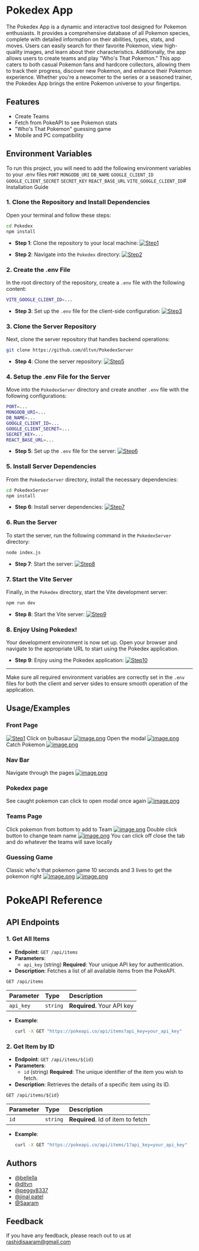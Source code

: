 # Pokedex App

The Pokedex App is a dynamic and interactive tool designed for Pokemon enthusiasts. It provides a comprehensive database of all Pokemon species, complete with detailed information on their abilities, types, stats, and moves. Users can easily search for their favorite Pokemon, view high-quality images, and learn about their characteristics. Additionally, the app allows users to create teams and play "Who's That Pokemon." This app caters to both casual Pokemon fans and hardcore collectors, allowing them to track their progress, discover new Pokemon, and enhance their Pokemon experience. Whether you're a newcomer to the series or a seasoned trainer, the Pokedex App brings the entire Pokemon universe to your fingertips.
## Features

- Create Teams
- Fetch from PokeAPI to see Pokemon stats
- "Who's That Pokemon" guessing game
- Mobile and PC compatibility


## Environment Variables

To run this project, you will need to add the following environment variables to your .env files
`PORT` 
`MONGODB_URI`
`DB_NAME`
`GOOGLE_CLIENT_ID`
`GOOGLE_CLIENT_SECRET`
`SECRET_KEY`
`REACT_BASE_URL`
`VITE_GOOGLE_CLIENT_ID`# Installation Guide

### 1. Clone the Repository and Install Dependencies
Open your terminal and follow these steps:

```bash
cd Pokedex
npm install
```

- **Step 1**: Clone the repository to your local machine:
  [![Step1](https://i.postimg.cc/bYWvkpJ9/image.png)](https://postimg.cc/vD7MdR54)

- **Step 2**: Navigate into the `Pokedex` directory:
  [![Step2](https://i.postimg.cc/pVzdf3FN/image.png)](https://postimg.cc/mhZRRXjV)

### 2. Create the .env File
In the root directory of the repository, create a `.env` file with the following content:

```bash
VITE_GOOGLE_CLIENT_ID=...
```

- **Step 3**: Set up the `.env` file for the client-side configuration:
  [![Step3](https://i.postimg.cc/TPBRmc2Y/image.png)](https://postimg.cc/p9YbMzng)

### 3. Clone the Server Repository
Next, clone the server repository that handles backend operations:

```bash
git clone https://github.com/dltvn/PokedexServer
```

- **Step 4**: Clone the server repository:
  [![Step5](https://i.postimg.cc/bNYjZ509/image.png)](https://postimg.cc/w3rrP0G1)

### 4. Setup the .env File for the Server
Move into the `PokedexServer` directory and create another `.env` file with the following configurations:

```bash
PORT=...
MONGODB_URI=...
DB_NAME=...
GOOGLE_CLIENT_ID=...
GOOGLE_CLIENT_SECRET=...
SECRET_KEY=...
REACT_BASE_URL=...
```

- **Step 5**: Set up the `.env` file for the server:
  [![Step6](https://i.postimg.cc/LsLWCkBs/image.png)](https://postimg.cc/gwc4rZ79)

### 5. Install Server Dependencies
From the `PokedexServer` directory, install the necessary dependencies:

```bash
cd PokedexServer
npm install
```

- **Step 6**: Install server dependencies:
  [![Step7](https://i.postimg.cc/nrz0Jq7B/image.png)](https://postimg.cc/47Dzv7Wx)

### 6. Run the Server
To start the server, run the following command in the `PokedexServer` directory:

```bash
node index.js
```

- **Step 7**: Start the server:
  [![Step8](https://i.postimg.cc/RV2Gk60J/image.png)](https://postimg.cc/tYthPgW9)

### 7. Start the Vite Server
Finally, in the `Pokedex` directory, start the Vite development server:

```bash
npm run dev
```

- **Step 8**: Start the Vite server:
  [![Step9](https://i.postimg.cc/V6sFqXKp/image.png)](https://postimg.cc/4KMtZHkQ)

### 8. Enjoy Using Pokedex!
Your development environment is now set up. Open your browser and navigate to the appropriate URL to start using the Pokedex application.

- **Step 9**: Enjoy using the Pokedex application:
  [![Step10](https://i.postimg.cc/pr4YM4PM/image.png)](https://postimg.cc/q6cC8mt1)

---

Make sure all required environment variables are correctly set in the `.env` files for both the client and server sides to ensure smooth operation of the application.
## Usage/Examples

### Front Page

[![Step1](https://i.postimg.cc/pr4YM4PM/image.png)](https://postimg.cc/q6cC8mt1)
Click on bulbasaur
[![image.png](https://i.postimg.cc/m295Vf3s/image.png)](https://postimg.cc/LnHD6W0C)
Open the modal
[![image.png](https://i.postimg.cc/zGSPZCP2/image.png)](https://postimg.cc/Js0Qjk8j)
Catch Pokemon
[![image.png](https://i.postimg.cc/rsXSwbD1/image.png)](https://postimg.cc/8J4FyZBc)
### Nav Bar
Navigate through the pages
[![image.png](https://i.postimg.cc/QtPWF7wp/image.png)](https://postimg.cc/2bQ5J1z6)
### Pokedex page
See caught pokemon can click to open modal once again
[![image.png](https://i.postimg.cc/wjvsgHWK/image.png)](https://postimg.cc/PPgqMGsK)
### Teams Page
Click pokemon from bottom to add to Team
[![image.png](https://i.postimg.cc/d1QbSHs9/image.png)](https://postimg.cc/t1fvszV1)
Double click button to change team name
[![image.png](https://i.postimg.cc/W39BRGtc/image.png)](https://postimg.cc/WFkWgJM5)
You can click off close the tab and do whatever the teams will save locally
### Guessing Game
Classic who's that pokemon game 10 seconds and 3 lives to get the pokemon right
[![image.png](https://i.postimg.cc/Ls2wnC1M/image.png)](https://postimg.cc/NKCpnxDN)
[![image.png](https://i.postimg.cc/BbrwsM0k/image.png)](https://postimg.cc/LgVV3kh3)

# PokeAPI Reference

## API Endpoints

### 1. **Get All Items**
   - **Endpoint**: `GET /api/items`
   - **Parameters**:
     - `api_key` (string) **Required**: Your unique API key for authentication.
   - **Description**: Fetches a list of all available items from the PokeAPI.

   ```http
   GET /api/items
   ```

   | Parameter | Type     | Description                |
   | :-------- | :------- | :------------------------- |
   | `api_key` | `string` | **Required**. Your API key |

   - **Example**:
     ```bash
     curl -X GET "https://pokeapi.co/api/items?api_key=your_api_key"
     ```

### 2. **Get Item by ID**
   - **Endpoint**: `GET /api/items/${id}`
   - **Parameters**:
     - `id` (string) **Required**: The unique identifier of the item you wish to fetch.
   - **Description**: Retrieves the details of a specific item using its ID.

   ```http
   GET /api/items/${id}
   ```

   | Parameter | Type     | Description                       |
   | :-------- | :------- | :-------------------------------- |
   | `id`      | `string` | **Required**. Id of item to fetch |

   - **Example**:
     ```bash
     curl -X GET "https://pokeapi.co/api/items/1?api_key=your_api_key"
     ```

## Authors

- [@bellella](https://github.com/bellella)
- [@dltvn](https://github.com/dltvn)
- [@peggy8337](https://github.com/peggy8337)
- [@jinal patel](https://github.com/jinal108)
- [@Saaram](https://github.com/bellella)



## Feedback

If you have any feedback, please reach out to us at rashidisaaram@gmail.com

